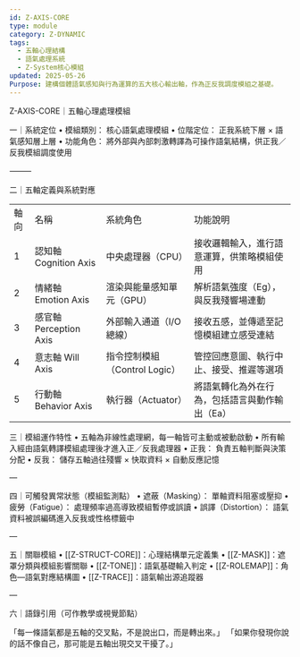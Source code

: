 ```yaml
---
id: Z-AXIS-CORE
type: module
category: Z-DYNAMIC
tags:
  - 五軸心理結構
  - 語氣處理系統
  - Z-System核心模組
updated: 2025-05-26
Purpose: 建構個體語氣感知與行為運算的五大核心輸出軸，作為正反我調度模組之基礎。
---
```

Z-AXIS-CORE｜五軸心理處理模組

一｜系統定位
	•	模組類別： 核心語氣處理模組
	•	位階定位： 正我系統下層 × 語氣感知層上層
	•	功能角色： 將外部與內部刺激轉譯為可操作語氣結構，供正我／反我模組調度使用

⸻

二｜五軸定義與系統對應

|     |                     |                       |                          |
| --- | ------------------- | --------------------- | ------------------------ |
| 軸向  | 名稱                  | 系統角色                  | 功能說明                     |
| 1   | 認知軸 Cognition Axis  | 中央處理器（CPU）            | 接收邏輯輸入，進行語意運算，供策略模組使用    |
| 2   | 情緒軸 Emotion Axis    | 渲染與能量感知單元（GPU）        | 解析語氣強度（Eg），與反我殘響場連動      |
| 3   | 感官軸 Perception Axis | 外部輸入通道（I/O總線）         | 接收五感，並傳遞至記憶模組建立感受連結      |
| 4   | 意志軸 Will Axis       | 指令控制模組（Control Logic） | 管控回應意圖、執行中止、接受、推遲等選項     |
| 5   | 行動軸 Behavior Axis   | 執行器（Actuator）         | 將語氣轉化為外在行為，包括語言與動作輸出（Ea） |

三｜模組運作特性
	•	五軸為非線性處理網，每一軸皆可主動或被動啟動
	•	所有輸入經由語氣轉譯模組處理後才進入正／反我處理器
	•	正我： 負責五軸判斷與決策分配
	•	反我： 儲存五軸過往殘響 × 快取資料 × 自動反應記憶

—

四｜可觸發異常狀態（模組監測點）
	•	遮蔽（Masking）： 單軸資料阻塞或壓抑
	•	疲勞（Fatigue）： 處理頻率過高導致模組暫停或誤讀
	•	誤譯（Distortion）： 語氣資料被誤編碼進入反我或性格標籤中

—

五｜關聯模組
	•	[[Z-STRUCT-CORE]]：心理結構單元定義集
	•	[[Z-MASK]]：遮罩分類與模組影響關聯
	•	[[Z-TONE]]：語氣基礎輸入判定
	•	[[Z-ROLEMAP]]：角色—語氣對應結構圖
	•	[[Z-TRACE]]：語氣輸出源追蹤器

—

六｜語錄引用（可作教學或視覺節點）

「每一條語氣都是五軸的交叉點，不是說出口，而是轉出來。」
「如果你發現你說的話不像自己，那可能是五軸出現交叉干擾了。」